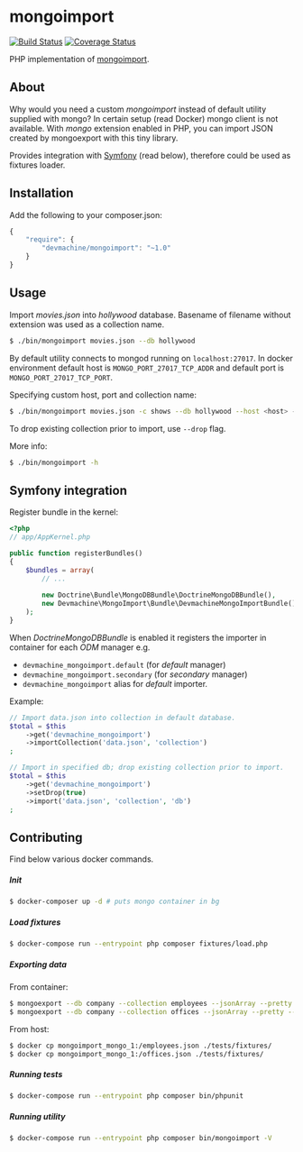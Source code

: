 # mongoimport

[![Build Status](https://travis-ci.org/dev-machine/mongoimport.svg)](https://travis-ci.org/dev-machine/mongoimport) [![Coverage Status](https://coveralls.io/repos/dev-machine/mongoimport/badge.svg?branch=master&service=github)](https://coveralls.io/github/dev-machine/mongoimport?branch=master)

PHP implementation of [mongoimport](https://docs.mongodb.org/manual/reference/program/mongoimport/).

## About

Why would you need a custom _mongoimport_ instead of default utility supplied with mongo? In certain setup (read Docker) mongo client is not available. With _mongo_ extension enabled in PHP, you can import JSON created by mongoexport with this tiny library.

Provides integration with [Symfony](http://symfony.com/) (read below), therefore could be used as fixtures loader.

## Installation 

Add the following to your composer.json:

```javascript
{
    "require": {
        "devmachine/mongoimport": "~1.0"
    }
}
```

## Usage

Import _movies.json_ into _hollywood_ database. Basename of filename without extension was used as a collection name.

```bash
$ ./bin/mongoimport movies.json --db hollywood
```

By default utility connects to mongod running on `localhost:27017`. In docker environment default host is `MONGO_PORT_27017_TCP_ADDR` and default port is `MONGO_PORT_27017_TCP_PORT`.

Specifying custom host, port and collection name:

```bash
$ ./bin/mongoimport movies.json -c shows --db hollywood --host <host> -p <port>
```

To drop existing collection prior to import, use `--drop` flag.

More info:

```bash
$ ./bin/mongoimport -h
```

## Symfony integration

Register bundle in the kernel:

```php
<?php
// app/AppKernel.php

public function registerBundles()
{
    $bundles = array(
        // ...
        
        new Doctrine\Bundle\MongoDBBundle\DoctrineMongoDBBundle(),
        new Devmachine\MongoImport\Bundle\DevmachineMongoImportBundle(),
    );
}
```

When _DoctrineMongoDBBundle_ is enabled it registers the importer in container for each _ODM_ manager e.g.

 - `devmachine_mongoimport.default` (for _default_ manager)
 - `devmachine_mongoimport.secondary` (for _secondary_ manager)
 - `devmachine_mongoimport` alias for _default_ importer.
 
Example:

```php
// Import data.json into collection in default database.
$total = $this
    ->get('devmachine_mongoimport')
    ->importCollection('data.json', 'collection')
;

// Import in specified db; drop existing collection prior to import.
$total = $this
    ->get('devmachine_mongoimport')
    ->setDrop(true)
    ->import('data.json', 'collection', 'db')
;
```

## Contributing

Find below various docker commands.

##### Init

```bash
$ docker-composer up -d # puts mongo container in bg
```

##### Load fixtures

```bash
$ docker-compose run --entrypoint php composer fixtures/load.php
```

##### Exporting data

From container:

```bash
$ mongoexport --db company --collection employees --jsonArray --pretty --out employees.json
$ mongoexport --db company --collection offices --jsonArray --pretty --out offices.json
```

From host:

```bash
$ docker cp mongoimport_mongo_1:/employees.json ./tests/fixtures/
$ docker cp mongoimport_mongo_1:/offices.json ./tests/fixtures/
```

##### Running tests

```bash
$ docker-compose run --entrypoint php composer bin/phpunit
```

##### Running utility 

```bash
$ docker-compose run --entrypoint php composer bin/mongoimport -V
```
